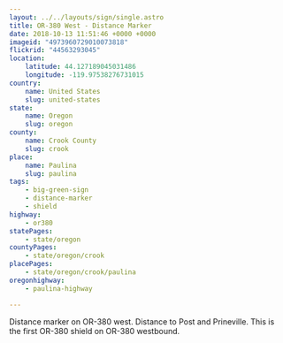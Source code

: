 ```yaml
---
layout: ../../layouts/sign/single.astro
title: OR-380 West - Distance Marker
date: 2018-10-13 11:51:46 +0000 +0000
imageid: "4973960729010073818"
flickrid: "44563293045"
location:
    latitude: 44.127189045031486
    longitude: -119.97538276731015
country:
    name: United States
    slug: united-states
state:
    name: Oregon
    slug: oregon
county:
    name: Crook County
    slug: crook
place:
    name: Paulina
    slug: paulina
tags:
    - big-green-sign
    - distance-marker
    - shield
highway:
    - or380
statePages:
    - state/oregon
countyPages:
    - state/oregon/crook
placePages:
    - state/oregon/crook/paulina
oregonhighway:
    - paulina-highway

---
```

Distance marker on OR-380 west.  Distance to Post and Prineville.  This is the first OR-380 shield on OR-380 westbound.